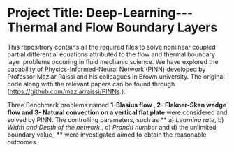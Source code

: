 # Project Title:  Deep-Learning---Thermal and Flow Boundary Layers
This repositrory contains all the required files to solve nonlinear coupled partial differential equations attributed to the flow and thermal boundary layer problems occuring in fluid mechanic science. We have explored the capability of Physics-Informed-Neural Network (PINN) developed by Professor Maziar Raissi and his colleagues in Brown university. The original code along with the relevant papers can be found through (https://github.com/maziarraissi/PINNs.).  

Three Benchmark problems named **1-Blasius flow , 2- Flakner-Skan wedge flow and 3- Natural convection on a vertical flat plate** were considered and solved by PINN. The controlling parameters, such as ** a) _Learning rate_, b) _Width and Deoth of the network_ , c) _Prandtl number_ and d) the unlimited boundary value_ **  were investigated aimed to obtain the reasonable outcomes.
